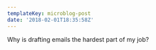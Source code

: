 ```yaml
---
templateKey: microblog-post
date: '2018-02-01T18:35:58Z'
---
```


Why is drafting emails the hardest part of my job?

